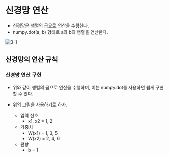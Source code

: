 # 신경망 연산

- 신경망은 행렬의 곱으로 연산을 수행한다.
- numpy.dot(a, b) 형태로 a와 b의 행렬을 연산한다.

![3-1](https://user-images.githubusercontent.com/63298243/90889975-0c883580-e3f4-11ea-852b-3aca7757f0c6.png)

## 신경망의 연산 규칙




### 신경망 연산 구현
- 위와 같이 행렬의 곱으로 연산을 수행하며, 이는 numpy.dot를 사용하면 쉽게 구현할 수 있다.

- 위의 그림을 사용하기로 하자.
  - 입력 신호
    - x1, x2 = 1, 2
  - 가중치
    - W(x1) = 1, 3, 5
    - W(x2) = 2, 4, 6
  - 편향
    - b = 1
